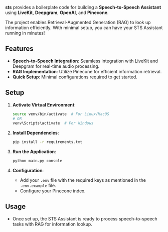 **sts** provides a boilerplate code for building a **Speech-to-Speech Assistant** using **LiveKit**, **Deepgram**, **OpenAI**, and **Pinecone**. 

The project enables Retrieval-Augmented Generation (RAG) to look up information efficiently. With minimal setup, you can have your STS Assistant running in minutes!

## Features

- **Speech-to-Speech Integration**: Seamless integration with LiveKit and Deepgram for real-time audio processing.
- **RAG Implementation**: Utilize Pinecone for efficient information retrieval.
- **Quick Setup**: Minimal configurations required to get started.

## Setup

1. **Activate Virtual Environment**:
   ```bash
   source venv/bin/activate  # For Linux/MacOS
   # OR
   venv\Scripts\activate  # For Windows
   ```

2. **Install Dependencies**:
   ```bash
   pip install -r requirements.txt
   ```

3. **Run the Application**:
   ```bash
   python main.py console
   ```

4. **Configuration**:
   - Add your `.env` file with the required keys as mentioned in the `.env.example` file.
   - Configure your Pinecone index.

## Usage

- Once set up, the STS Assistant is ready to process speech-to-speech tasks with RAG for information lookup.
